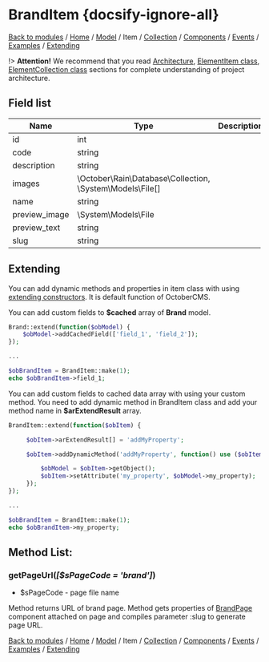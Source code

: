 # BrandItem {docsify-ignore-all}

[Back to modules](modules/home.md)
/ [Home](modules/brand/home.md)
/ [Model](modules/brand/model/model.md)
/ Item
/ [Collection](modules/brand/collection/collection.md)
/ [Components](modules/brand/component/component.md)
/ [Events](modules/brand/event/event.md)
/ [Examples](modules/brand/examples/examples.md)
/ [Extending](modules/brand/extending/extending.md)

!> **Attention!**  We recommend that you read [Architecture](home.md#architecture), [ElementItem class](item-class/item-class.md),
[ElementCollection class](collection-class/collection-class.md) sections for complete understanding of  project architecture.

## Field list

|  Name | Type | Description |
|-------|------|--------|
|id|int|
|code|string|
|description|string|
|images|\October\Rain\Database\Collection, \System\Models\File[]|
|name|string|
|preview_image|\System\Models\File|
|preview_text|string|
|slug|string|

## Extending

You can add dynamic methods and properties in item class with using [extending constructors](http://octobercms.com/docs/services/behaviors#constructor-extension).
It is default function of OctoberCMS.

You can add custom fields to **$cached** array of **Brand** model.
```php
Brand::extend(function($obModel) {
    $obModel->addCachedField(['field_1', 'field_2']);
});

...

$obBrandItem = BrandItem::make(1);
echo $obBrandItem->field_1;
```

You can add custom fields to cached data array with using your custom method.
You need to add dynamic method in BrandItem class and add your method name in **$arExtendResult** array.
```php
BrandItem::extend(function($obItem) {

     $obItem->arExtendResult[] = 'addMyProperty';

     $obItem->addDynamicMethod('addMyProperty', function() use ($obItem) {

         $obModel = $obItem->getObject();
         $obItem->setAttribute('my_property', $obModel->my_property);
     });
});

...

$obBrandItem = BrandItem::make(1);
echo $obBrandItem->my_property;
```

## Method List:

### getPageUrl(_[$sPageCode = 'brand']_)
  * $sPageCode - page file name

Method returns URL of brand page.
Method gets properties of [BrandPage](modules/brand/component/component.md#brandpage) component attached on page and compiles parameter :slug to generate page URL.

[Back to modules](modules/home.md)
/ [Home](modules/brand/home.md)
/ [Model](modules/brand/model/model.md)
/ Item
/ [Collection](modules/brand/collection/collection.md)
/ [Components](modules/brand/component/component.md)
/ [Events](modules/brand/event/event.md)
/ [Examples](modules/brand/examples/examples.md)
/ [Extending](modules/brand/extending/extending.md)